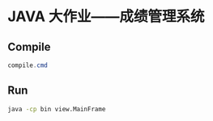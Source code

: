 # JAVA 大作业——成绩管理系统

## Compile

```powershell
compile.cmd
```

## Run

```sh
java -cp bin view.MainFrame
```

